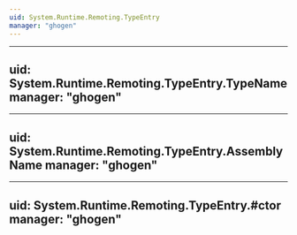 ```yaml
---
uid: System.Runtime.Remoting.TypeEntry
manager: "ghogen"
---
```


---
uid: System.Runtime.Remoting.TypeEntry.TypeName
manager: "ghogen"
---

---
uid: System.Runtime.Remoting.TypeEntry.AssemblyName
manager: "ghogen"
---

---
uid: System.Runtime.Remoting.TypeEntry.#ctor
manager: "ghogen"
---
